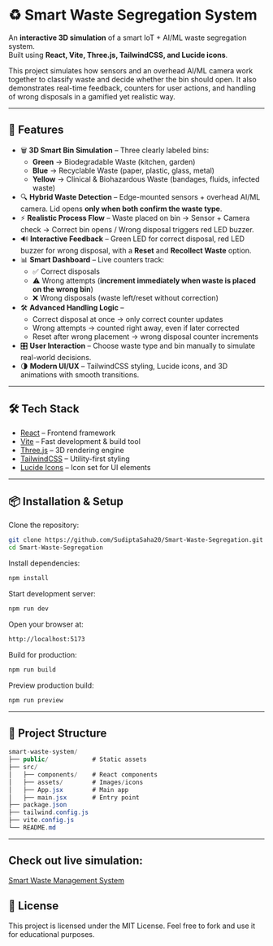 # ♻️ Smart Waste Segregation System

An **interactive 3D simulation** of a smart IoT + AI/ML waste segregation system.  
Built using **React, Vite, Three.js, TailwindCSS, and Lucide icons**.  

This project simulates how sensors and an overhead AI/ML camera work together to classify waste and decide whether the bin should open. It also demonstrates real-time feedback, counters for user actions, and handling of wrong disposals in a gamified yet realistic way.

---

## 🚀 Features  

- 🗑 **3D Smart Bin Simulation** – Three clearly labeled bins:  
  - **Green** → Biodegradable Waste (kitchen, garden)  
  - **Blue** → Recyclable Waste (paper, plastic, glass, metal)  
  - **Yellow** → Clinical & Biohazardous Waste (bandages, fluids, infected waste)  
- 🔍 **Hybrid Waste Detection** – Edge-mounted sensors + overhead AI/ML camera. Lid opens **only when both confirm the waste type**.  
- ⚡ **Realistic Process Flow** – Waste placed on bin → Sensor + Camera check → Correct bin opens / Wrong disposal triggers red LED buzzer.  
- 🔊 **Interactive Feedback** – Green LED for correct disposal, red LED buzzer for wrong disposal, with a **Reset** and **Recollect Waste** option.  
- 📊 **Smart Dashboard** – Live counters track:  
  - ✅ Correct disposals  
  - ⚠️ Wrong attempts (**increment immediately when waste is placed on the wrong bin**)  
  - ❌ Wrong disposals (waste left/reset without correction)  
- 🛠 **Advanced Handling Logic** –  
  - Correct disposal at once → only correct counter updates  
  - Wrong attempts → counted right away, even if later corrected  
  - Reset after wrong placement → wrong disposal counter increments  
- 🎛 **User Interaction** – Choose waste type and bin manually to simulate real-world decisions.  
- 🌗 **Modern UI/UX** – TailwindCSS styling, Lucide icons, and 3D animations with smooth transitions.  

---

## 🛠️ Tech Stack

- [React](https://react.dev/) – Frontend framework  
- [Vite](https://vitejs.dev/) – Fast development & build tool  
- [Three.js](https://threejs.org/) – 3D rendering engine  
- [TailwindCSS](https://tailwindcss.com/) – Utility-first styling  
- [Lucide Icons](https://lucide.dev/) – Icon set for UI elements  

---

## 📦 Installation & Setup

Clone the repository:
```bash
git clone https://github.com/SudiptaSaha20/Smart-Waste-Segregation.git
cd Smart-Waste-Segregation
```

Install dependencies:
```bash
npm install
```

Start development server:
```bash
npm run dev
```

Open your browser at:
```bash
http://localhost:5173
```

Build for production:
```bash
npm run build
```

Preview production build:
```bash
npm run preview
```

---

## 📂 Project Structure
```csharp
smart-waste-system/
├── public/            # Static assets
├── src/
│   ├── components/    # React components
│   ├── assets/        # Images/icons
│   ├── App.jsx        # Main app
│   ├── main.jsx       # Entry point
├── package.json
├── tailwind.config.js
├── vite.config.js
└── README.md

```
---
## Check out live simulation:
[Smart Waste Management System](https://smart-waste-segregation-lemon.vercel.app/)

## 📜 License

This project is licensed under the MIT License.
Feel free to fork and use it for educational purposes.
